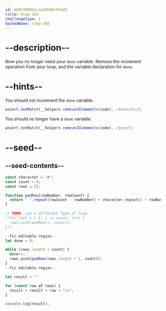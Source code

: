 ```yaml
---
id: 660f4990b1caa03b9dc97a43
title: Step 103
challengeType: 1
dashedName: step-103
---
```


# --description--

Now you no longer need your `done` variable. Remove the increment operation from your loop, and the variable declaration for `done`.

# --hints--

You should not increment the `done` variable.

```js
assert.notMatch(__helpers.removeJSComments(code), /done\+\+/);
```

You should no longer have a `done` variable.

```js
assert.notMatch(__helpers.removeJSComments(code), /done/);
```

# --seed--

## --seed-contents--

```js
const character = "#";
const count = 8;
const rows = [];

function padRow(rowNumber, rowCount) {
  return " ".repeat(rowCount - rowNumber) + character.repeat(2 * rowNumber - 1) + " ".repeat(rowCount - rowNumber);
}

// TODO: use a different type of loop
/*for (let i = 1; i <= count; i++) {
  rows.push(padRow(i, count));
}*/

--fcc-editable-region--
let done = 0;

while (rows.length < count) {
  done++;
  rows.push(padRow(rows.length + 1, count));
}
--fcc-editable-region--

let result = ""

for (const row of rows) {
  result = result + row + "\n";
}

console.log(result);
```
